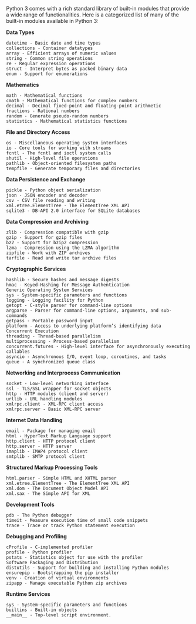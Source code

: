 Python 3 comes with a rich standard library of built-in modules that provide a wide range of functionalities. Here is a categorized list of many of the built-in modules available in Python 3:  

**Data Types**
```
datetime - Basic date and time types
collections - Container datatypes
array - Efficient arrays of numeric values
string - Common string operations
re - Regular expression operations
struct - Interpret bytes as packed binary data
enum - Support for enumerations
```
**Mathematics**
```
math - Mathematical functions
cmath - Mathematical functions for complex numbers
decimal - Decimal fixed-point and floating-point arithmetic
fractions - Rational numbers
random - Generate pseudo-random numbers
statistics - Mathematical statistics functions
```
**File and Directory Access**
```
os - Miscellaneous operating system interfaces
io - Core tools for working with streams
fcntl - The fcntl and ioctl system calls
shutil - High-level file operations
pathlib - Object-oriented filesystem paths
tempfile - Generate temporary files and directories
```
**Data Persistence and Exchange**
```
pickle - Python object serialization
json - JSON encoder and decoder
csv - CSV file reading and writing
xml.etree.ElementTree - The ElementTree XML API
sqlite3 - DB-API 2.0 interface for SQLite databases
```
**Data Compression and Archiving**
```
zlib - Compression compatible with gzip
gzip - Support for gzip files
bz2 - Support for bzip2 compression
lzma - Compression using the LZMA algorithm
zipfile - Work with ZIP archives
tarfile - Read and write tar archive files
```
**Cryptographic Services**
```
hashlib - Secure hashes and message digests
hmac - Keyed-Hashing for Message Authentication
Generic Operating System Services
sys - System-specific parameters and functions
logging - Logging facility for Python
getopt - C-style parser for command-line options
argparse - Parser for command-line options, arguments, and sub-commands
getpass - Portable password input
platform - Access to underlying platform’s identifying data
Concurrent Execution
threading - Thread-based parallelism
multiprocessing - Process-based parallelism
concurrent.futures - High-level interface for asynchronously executing callables
asyncio - Asynchronous I/O, event loop, coroutines, and tasks
queue - A synchronized queue class
```
**Networking and Interprocess Communication**
```
socket - Low-level networking interface
ssl - TLS/SSL wrapper for socket objects
http - HTTP modules (client and server)
urllib - URL handling modules
xmlrpc.client - XML-RPC client access
xmlrpc.server - Basic XML-RPC server
```
**Internet Data Handling**
```
email - Package for managing email
html - HyperText Markup Language support
http.client - HTTP protocol client
http.server - HTTP server
imaplib - IMAP4 protocol client
smtplib - SMTP protocol client
```
**Structured Markup Processing Tools**
```
html.parser - Simple HTML and XHTML parser
xml.etree.ElementTree - The ElementTree XML API
xml.dom - The Document Object Model API
xml.sax - The Simple API for XML
```
**Development Tools**
```
pdb - The Python debugger
timeit - Measure execution time of small code snippets
trace - Trace or track Python statement execution
```
**Debugging and Profiling**
```
cProfile - C-implemented profiler
profile - Python profiler
pstats - Statistics object for use with the profiler
Software Packaging and Distribution
distutils - Support for building and installing Python modules
ensurepip - Bootstrapping the pip installer
venv - Creation of virtual environments
zipapp - Manage executable Python zip archives
```
**Runtime Services**
```
sys - System-specific parameters and functions
builtins - Built-in objects
__main__ - Top-level script environment.